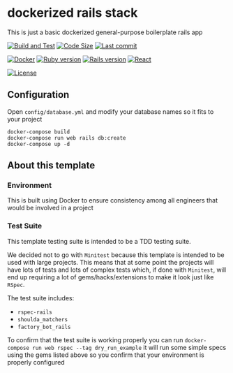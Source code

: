 # dockerized rails stack
This is just a basic dockerized general-purpose boilerplate rails app

[![Build and Test](https://github.com/ChidaCompany/dockerized-rails-stack/actions/workflows/build_and_test.yml/badge.svg)](https://github.com/ChidaCompany/dockerized-rails-stack/actions/workflows/build_and_test.yml)
[![Code Size](https://img.shields.io/github/languages/code-size/chidacompany/dockerized-rails-stack)](https://github.com/ChidaCompany/dockerized-rails-stack/archive/refs/heads/master.zip)
[![Last commit](https://img.shields.io/github/last-commit/ChidaCompany/dockerized-rails-stack)](https://github.com/ChidaCompany/dockerized-rails-stack/commits/master)

[![Docker](https://img.shields.io/badge/container-docker-1291BD?logo=docker)]()
[![Ruby version](https://img.shields.io/badge/ruby-2.7.4-CC342D?logo=ruby)](https://www.ruby-lang.org/en/news/2021/07/07/ruby-2-7-4-released/)
[![Rails version](https://img.shields.io/badge/rails-6.1.4-CC0200?logo=rubyonrails)](https://weblog.rubyonrails.org/2021/6/24/Rails-6-1-4-has-been-released/)
[![React](https://img.shields.io/badge/frontend-react-61DAFB?logo=react)](https://github.com/facebook/react/blob/main/CHANGELOG.md#1702-march-22-2021)

[![License](https://img.shields.io/github/license/ChidaCompany/dockerized-rails-stack)](https://github.com/ChidaCompany/dockerized-rails-stack/blob/master/LICENSE)

## Configuration
Open `config/database.yml` and modify your database names so it fits to your project

```
docker-compose build
docker-compose run web rails db:create
docker-compose up -d
```
## About this template

### Environment
This is built using Docker to ensure consistency among all engineers that would be involved in a project

### Test Suite
This template testing suite is intended to be a TDD testing suite.

We decided not to go with `Minitest` because this template is intended to be used with large projects. This means that at some point the projects will have lots of tests and lots of complex tests which, if done with `Minitest`, will end up requiring a lot of gems/hacks/extensions to make it look just like `RSpec`.

The test suite includes:
* `rspec-rails`
* `shoulda_matchers`
* `factory_bot_rails`

To confirm that the test suite is working properly you can run `docker-compose run web rspec --tag dry_run_example` it will run some simple specs using the gems listed above so you confirm that your environment is properly configured
